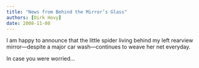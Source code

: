```yaml
---
title: "News from Behind the Mirror’s Glass"
authors: [Dirk Hovy]
date: 2008-11-08
---
```


I am happy to announce that the little spider living behind my left rearview mirror―despite a major car wash―continues to weave her net everyday.

In case you were worried…
